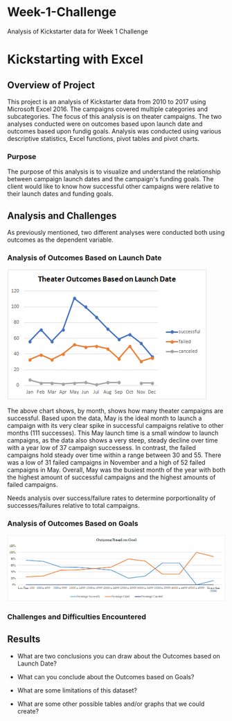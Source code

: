 # Week-1-Challenge
Analysis of Kickstarter data for Week 1 Challenge
# Kickstarting with Excel

## Overview of Project
This project is an analysis of Kickstarter data from 2010 to 2017 using Microsoft Excel 2016.  The campaigns covered multiple categories and subcategories.  The focus of this analysis is on theater campaigns.  The two analyses conducted were on outcomes based upon launch date and outcomes based upon fundig goals.  Analysis was conducted using various descriptive statistics, Excel functions, pivot tables and pivot charts.

### Purpose
The purpose of this analysis is to visualize and understand the relationship between campaign launch dates and the campaign's funding goals.  The client would like to know how successful other campaigns were relative to their launch dates and funding goals.

## Analysis and Challenges
As previously mentioned, two different analyses were conducted both using outcomes as the dependent variable.

### Analysis of Outcomes Based on Launch Date
![Theater Outcomes Based on Launch Date](https://github.com/smulhern03-bootcamp/Week-1-Challenge/blob/master/Outcomes%20Based%20on%20Launch%20Date.png)

The above chart shows, by month, shows how many theater campaigns are successful.  Based upon the data, May is the ideal month to launch a campaign with its very clear spike in successful campaigns relative to other months (111 successes).  This May launch time is a small window to launch campaigns, as the data also shows a very steep, steady decline over time with a year low of 37 campaign successess.  In contrast, the failed campaigns hold steady over time within a range between 30 and 55.  There was a low of 31 failed campaigns in November and a high of 52 failed campaigns in May.  Overall, May was the busiest month of the year with both the highest amount of successful campaigns and the highest amounts of failed campaigns.  

Needs analysis over success/failure rates to determine porportionality of successes/failures relative to total campaigns.

### Analysis of Outcomes Based on Goals
![Outcome Based on Goal](https://github.com/smulhern03-bootcamp/Week-1-Challenge/blob/master/Outcome%20Based%20on%20Goal.png)
### Challenges and Difficulties Encountered

## Results

- What are two conclusions you can draw about the Outcomes based on Launch Date?

- What can you conclude about the Outcomes based on Goals?

- What are some limitations of this dataset?

- What are some other possible tables and/or graphs that we could create?
